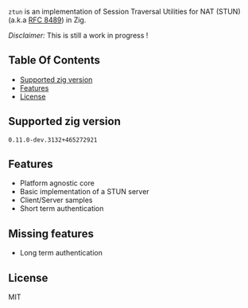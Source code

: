 `ztun` is an implementation of Session Traversal Utilities for NAT (STUN) (a.k.a [RFC 8489](https://www.rfc-editor.org/rfc/rfc8489.html)) in Zig.

*Disclaimer:* This is still a work in progress !

## Table Of Contents
- [Supported zig version](#supported-zig-version)
- [Features](#features)
- [License](#license)

## Supported zig version
`0.11.0-dev.3132+465272921`

## Features

* Platform agnostic core
* Basic implementation of a STUN server
* Client/Server samples
* Short term authentication

## Missing features

* Long term authentication

## License

MIT
